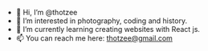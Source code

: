 - 👋 Hi, I’m @thotzee
- 👀 I’m interested in photography, coding and history.
- 🌱 I’m currently learning creating websites with React js.
- 📫 You can reach me here: thotzee@gmail.com

<!---
thotzee/thotzee is a ✨ special ✨ repository because its `README.md` (this file) appears on your GitHub profile.
You can click the Preview link to take a look at your changes.
--->
